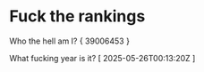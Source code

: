 # Fuck the rankings

Who the hell am I?
{ 39006453 }

What fucking year is it?
[ 2025-05-26T00:13:20Z ]
